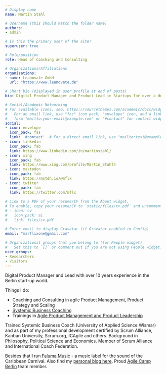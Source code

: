 ```yaml
---
# Display name
name: Martin Stahl

# Username (this should match the folder name)
authors:
- admin

# Is this the primary user of the site?
superuser: true

# Role/position
role: Head of Coaching and Consulting

# Organizations/Affiliations
organizations:
- name: Leanovate GmbH
  url: "https://www.leanovate.de"

# Short bio (displayed in user profile at end of posts)
bio: Digital Product Manager and Product Lead in Startups for over a decade. Now Coaching, Training and Consulting for Digital Product Management.

# Social/Academic Networking
# For available icons, see: https://sourcethemes.com/academic/docs/widgets/#icons
#   For an email link, use "fas" icon pack, "envelope" icon, and a link in the
#   form "mailto:your-email@example.com" or "#contact" for contact widget.
social:
- icon: envelope
  icon_pack: fas
  link: '#contact'  # For a direct email link, use "mailto:test@example.org".
- icon: linkedin
  icon_pack: fab
  link: https://www.linkedin.com/in/martinstahl/
- icon: xing
  icon_pack: fab
  link: https://www.xing.com/profile/Martin_Stahl4
- icon: mastodon
  icon_pack: fab
  link: https://mstdn.io/@mflx
- icon: twitter
  icon_pack: fab
  link: https://twitter.com/mflx
  
# Link to a PDF of your resume/CV from the About widget.
# To enable, copy your resume/CV to `static/files/cv.pdf` and uncomment the lines below.  
# - icon: cv
#   icon_pack: ai
#   link: files/cv.pdf

# Enter email to display Gravatar (if Gravatar enabled in Config)
email: "marflixone@gmail.com"
  
# Organizational groups that you belong to (for People widget)
#   Set this to `[]` or comment out if you are not using People widget.  
user_groups:
- Researchers
- Visitors
---
```


Digital Product Manager and Lead with over 10 years experience in the Berlin start-up world.

Things I do:

* Coaching and Consulting in agile Product Management, Product Strategy and Scaling
* [Systemic Business Coaching](https://www.martinstahl.info/businesscoach/)
* Trainings in [Agile Product Management and Product Leadership](https://www.leanovate.de/training/produkt/)


Trained Systemic Business Coach (University of Applied Science Wismar) and as part of my professional development certified by Scrum Alliance, Kanban University, Scrum.org, ICAgile and others. Background in Philosophy, Political Science and Economics.
Member of Scrum Alliance and International Coach Federation.

Besides that I run [Faluma Music](https://www.faluma.com) - a music label for the sound of the Caribbean Carnival. Also find my [personal blog here](https://koffi.club). Proud [Agile Camp Berlin](https://agile-camp-berlin.com/) team member.

